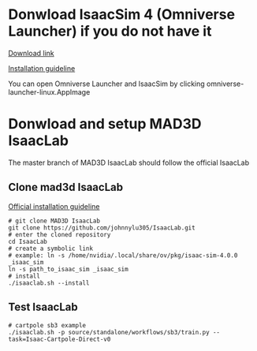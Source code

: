 # Donwload IsaacSim 4 (Omniverse Launcher) if you do not have it
[Download link](https://www.nvidia.com/en-us/omniverse/download/) 

[Installation guideline](https://docs.omniverse.nvidia.com/isaacsim/latest/installation/install_workstation.html)

You can open Omniverse Launcher and IsaacSim by clicking omniverse-launcher-linux.AppImage

# Donwload and setup MAD3D IsaacLab 
The master branch of MAD3D IsaacLab should follow the official IsaacLab
## Clone mad3d IsaacLab
[Official installation guideline](https://isaac-sim.github.io/IsaacLab/source/setup/installation/binaries_installation.html)
```
# git clone MAD3D IsaacLab
git clone https://github.com/johnnylu305/IsaacLab.git
# enter the cloned repository
cd IsaacLab
# create a symbolic link
# example: ln -s /home/nvidia/.local/share/ov/pkg/isaac-sim-4.0.0 _isaac_sim
ln -s path_to_isaac_sim _isaac_sim
# install
./isaaclab.sh --install
```
## Test IsaacLab
```
# cartpole sb3 example
./isaaclab.sh -p source/standalone/workflows/sb3/train.py --task=Isaac-Cartpole-Direct-v0
```
